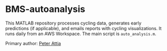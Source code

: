 # BMS-autoanalysis

This MATLAB repository processes cycling data, generates early predictions (if applicable), and emails reports with cycling visualizations. It runs daily from an AWS Workspace. The main script is `auto_analysis.m`.

Primary author: [Peter Attia](https://github.com/petermattia)
